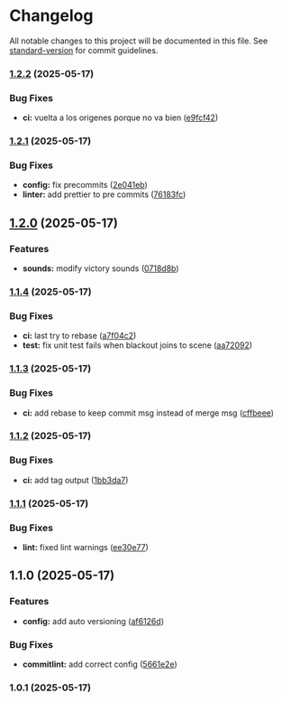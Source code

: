 # Changelog

All notable changes to this project will be documented in this file. See [standard-version](https://github.com/conventional-changelog/standard-version) for commit guidelines.

### [1.2.2](https://github.com/chdelucia/hunt-the-bishomalo/compare/v1.2.1...v1.2.2) (2025-05-17)


### Bug Fixes

* **ci:** vuelta a los origenes porque no va bien ([e9fcf42](https://github.com/chdelucia/hunt-the-bishomalo/commit/e9fcf42eb91524e658cd4dae1df41e5777b09278))

### [1.2.1](https://github.com/chdelucia/hunt-the-bishomalo/compare/v1.2.0...v1.2.1) (2025-05-17)


### Bug Fixes

* **config:** fix precommits ([2e041eb](https://github.com/chdelucia/hunt-the-bishomalo/commit/2e041ebebc4f888e4f09f97fa2f0e761f21ec967))
* **linter:** add prettier to pre commits ([76183fc](https://github.com/chdelucia/hunt-the-bishomalo/commit/76183fcb5ba76f2b86d303993af0ec9094f49f71))

## [1.2.0](https://github.com/chdelucia/hunt-the-bishomalo/compare/v1.1.4...v1.2.0) (2025-05-17)


### Features

* **sounds:** modify victory sounds ([0718d8b](https://github.com/chdelucia/hunt-the-bishomalo/commit/0718d8b29e3faafd05a721f122ce1139cb3b9a16))

### [1.1.4](https://github.com/chdelucia/hunt-the-bishomalo/compare/v1.1.3...v1.1.4) (2025-05-17)


### Bug Fixes

* **ci:** last try to rebase ([a7f04c2](https://github.com/chdelucia/hunt-the-bishomalo/commit/a7f04c2519d6716539ff43a637ad5e1390692ef1))
* **test:** fix unit test fails when blackout joins to scene ([aa72092](https://github.com/chdelucia/hunt-the-bishomalo/commit/aa720926fb1f77873d33c2aeb7bf188a0bdb4222))

### [1.1.3](https://github.com/chdelucia/hunt-the-bishomalo/compare/v1.1.2...v1.1.3) (2025-05-17)


### Bug Fixes

* **ci:** add rebase to keep commit msg instead of merge msg ([cffbeee](https://github.com/chdelucia/hunt-the-bishomalo/commit/cffbeee8e4ed5fb6bb44946f714efde58cc5b0b5))

### [1.1.2](https://github.com/chdelucia/hunt-the-bishomalo/compare/v1.1.1...v1.1.2) (2025-05-17)


### Bug Fixes

* **ci:** add tag output ([1bb3da7](https://github.com/chdelucia/hunt-the-bishomalo/commit/1bb3da7ae82a1739ea1967c35dccff59060ddf24))

### [1.1.1](https://github.com/chdelucia/hunt-the-bishomalo/compare/v1.1.0...v1.1.1) (2025-05-17)


### Bug Fixes

* **lint:** fixed lint warnings ([ee30e77](https://github.com/chdelucia/hunt-the-bishomalo/commit/ee30e77610fb9548ac3fa347e0e8c4e7bab218ad))

## 1.1.0 (2025-05-17)


### Features

* **config:** add auto versioning ([af6126d](https://github.com/chdelucia/hunt-the-bishomalo/commit/af6126d05da3fd8a7e98b924a803f7ffc2b0b69a))


### Bug Fixes

* **commitlint:** add correct config ([5661e2e](https://github.com/chdelucia/hunt-the-bishomalo/commit/5661e2eb17803a85453e8f7d803204cf495ba1ba))

### 1.0.1 (2025-05-17)

